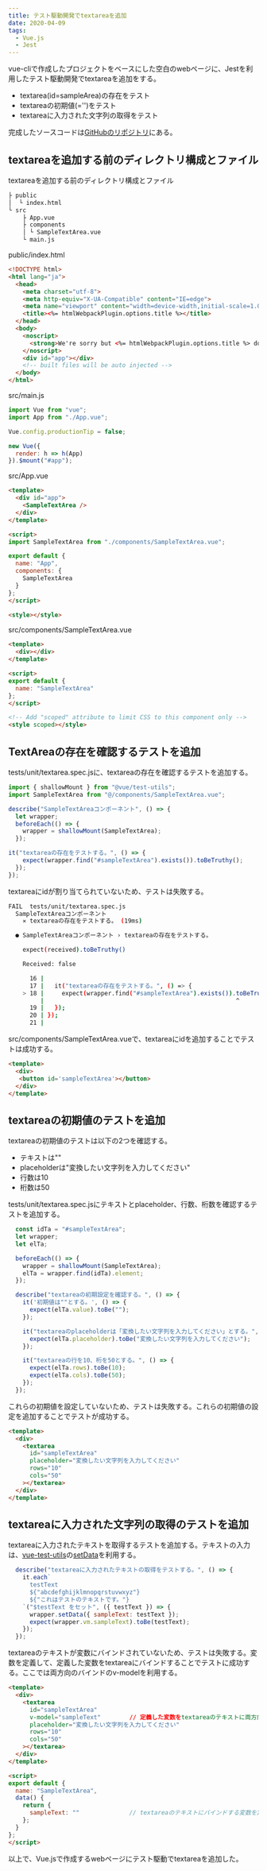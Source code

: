 ```yaml
---
title: テスト駆動開発でtextareaを追加
date: 2020-04-09
tags:
  - Vue.js
  - Jest
---
```


vue-cliで作成したプロジェクトをベースにした空白のwebページに、Jestを利用したテスト駆動開発でtextareaを追加をする。

- textarea(id=sampleArea)の存在をテスト
- textareaの初期値(='')をテスト
- textareaに入力された文字列の取得をテスト

完成したソースコードは[GitHubのリポジトリ](https://github.com/kubotama/sample_textarea)にある。

<!--more-->

## textareaを追加する前のディレクトリ構成とファイル

textareaを追加する前のディレクトリ構成とファイル

```sh
├ public
│  └ index.html
└ src
    ├ App.vue
    ├ components
    │ └ SampleTextArea.vue
    └ main.js
```

public/index.html

```html
<!DOCTYPE html>
<html lang="ja">
  <head>
    <meta charset="utf-8">
    <meta http-equiv="X-UA-Compatible" content="IE=edge">
    <meta name="viewport" content="width=device-width,initial-scale=1.0">
    <title><%= htmlWebpackPlugin.options.title %></title>
  </head>
  <body>
    <noscript>
      <strong>We're sorry but <%= htmlWebpackPlugin.options.title %> doesn't work properly without JavaScript enabled. Please enable it to continue.</strong>
    </noscript>
    <div id="app"></div>
    <!-- built files will be auto injected -->
  </body>
</html>
```

src/main.js

```javascript
import Vue from "vue";
import App from "./App.vue";

Vue.config.productionTip = false;

new Vue({
  render: h => h(App)
}).$mount("#app");
```

src/App.vue

```html
<template>
  <div id="app">
    <SampleTextArea />
  </div>
</template>

<script>
import SampleTextArea from "./components/SampleTextArea.vue";

export default {
  name: "App",
  components: {
    SampleTextArea
  }
};
</script>

<style></style>
```

src/components/SampleTextArea.vue

```html
<template>
  <div></div>
</template>

<script>
export default {
  name: "SampleTextArea"
};
</script>

<!-- Add "scoped" attribute to limit CSS to this component only -->
<style scoped></style>
```

## TextAreaの存在を確認するテストを追加

tests/unit/textarea.spec.jsに、textareaの存在を確認するテストを追加する。

```javascript
import { shallowMount } from "@vue/test-utils";
import SampleTextArea from "@/components/SampleTextArea.vue";

describe("SampleTextAreaコンポーネント", () => {
  let wrapper;
  beforeEach(() => {
    wrapper = shallowMount(SampleTextArea);
  });

it("textareaの存在をテストする。", () => {
    expect(wrapper.find("#sampleTextArea").exists()).toBeTruthy();
  });
});
```

textareaにidが割り当てられていないため、テストは失敗する。

```sh
FAIL  tests/unit/textarea.spec.js
  SampleTextAreaコンポーネント
    ✕ textareaの存在をテストする。 (19ms)

  ● SampleTextAreaコンポーネント › textareaの存在をテストする。

    expect(received).toBeTruthy()

    Received: false

      16 |
      17 |   it("textareaの存在をテストする。", () => {
    > 18 |     expect(wrapper.find("#sampleTextArea").exists()).toBeTruthy();
         |                                                      ^
      19 |   });
      20 | });
      21 |
```

src/components/SampleTextArea.vueで、textareaにidを追加することでテストは成功する。

```html
<template>
  <div>
   <button id='sampleTextArea'></button>
  </div>
</template>
```

## textareaの初期値のテストを追加

textareaの初期値のテストは以下の2つを確認する。

- テキストは""
- placeholderは"変換したい文字列を入力してください"
- 行数は10
- 桁数は50

tests/unit/textarea.spec.jsにテキストとplaceholder、行数、桁数を確認するテストを追加する。

```javascript
  const idTa = "#sampleTextArea";
  let wrapper;
  let elTa;

  beforeEach(() => {
    wrapper = shallowMount(SampleTextArea);
    elTa = wrapper.find(idTa).element;
  });

  describe("textareaの初期設定を確認する。", () => {
    it('初期値は""とする。', () => {
      expect(elTa.value).toBe("");
    });

    it("textareaのplaceholderは「変換したい文字列を入力してください」とする。", () => {
      expect(elTa.placeholder).toBe("変換したい文字列を入力してください");
    });

    it("textareaの行を10、桁を50とする。", () => {
      expect(elTa.rows).toBe(10);
      expect(elTa.cols).toBe(50);
    });
  });
```

これらの初期値を設定していないため、テストは失敗する。これらの初期値の設定を追加することでテストが成功する。

```html
<template>
  <div>
    <textarea
      id="sampleTextArea"
      placeholder="変換したい文字列を入力してください"
      rows="10"
      cols="50"
    ></textarea>
  </div>
</template>
```

## textareaに入力された文字列の取得のテストを追加

textareaに入力されたテキストを取得するテストを追加する。テキストの入力は、[vue-test-utils](https://vue-test-utils.vuejs.org/ja/)の[setData](https://vue-test-utils.vuejs.org/ja/api/wrapper/#setdata-data)を利用する。

```javascript
  describe("textareaに入力されたテキストの取得をテストする。", () => {
    it.each`
      testText
      ${"abcdefghijklmnopqrstuvwxyz"}
      ${"これはテストのテキストです。"}
    `("$testText をセット", ({ testText }) => {
      wrapper.setData({ sampleText: testText });
      expect(wrapper.vm.sampleText).toBe(testText);
    });
  });
```

textareaのテキストが変数にバインドされていないため、テストは失敗する。変数を定義して、定義した変数をtextareaにバインドすることでテストに成功する。ここでは両方向のバインドのv-modelを利用する。

```html
<template>
  <div>
    <textarea
      id="sampleTextArea"
      v-model="sampleText"        // 定義した変数をtextareaのテキストに両方向でバインド
      placeholder="変換したい文字列を入力してください"
      rows="10"
      cols="50"
    ></textarea>
  </div>
</template>

<script>
export default {
  name: "SampleTextArea",
  data() {
    return {
      sampleText: ""              // textareaのテキストにバインドする変数を定義
    };
  }
};
</script>
```

以上で、Vue.jsで作成するwebページにテスト駆動でtextareaを追加した。
